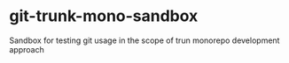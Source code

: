 # git-trunk-mono-sandbox
Sandbox for testing git usage in the scope of trun monorepo development approach
